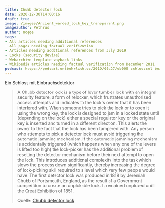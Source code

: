 ```yaml
---
title: Chubb detector lock
date: 2020-12-30T14:00:16
draft: true
image: /images/Ancient_warded_lock_key_transparent.png
imageauthor: Pethrus
author: noqqe
tags:
- All articles needing additional references
- All pages needing factual verification
- Articles needing additional references from July 2019
- Locks (security device)
- Webarchive template wayback links
- Wikipedia articles needing factual verification from December 2011
podcast: https://podcast.entbehrlich.es/2019/08/27/eb005-schluessel-bein-im-wertsackbeutel/
---
```


Ein Schloss mit Einbruchsdetektor

> A Chubb detector lock is a type of lever tumbler lock with an integral
> security feature, a form of relocker, which frustrates unauthorised access
> attempts and indicates to the lock's owner that it has been interfered with.
> When someone tries to pick the lock or to open it using the wrong key, the
> lock is designed to jam in a locked state until (depending on the lock) either
> a special regulator key or the original key is inserted and turned in a
> different direction. This alerts the owner to the fact that the lock has been
> tampered with. Any person who attempts to pick a detector lock must avoid
> triggering the automatic jamming mechanism. If the automatic jamming mechanism
> is accidentally triggered (which happens when any one of the levers is lifted
> too high) the lock-picker has the additional problem of resetting the detector
> mechanism before their next attempt to open the lock. This introduces
> additional complexity into the task which slows the process down
> significantly, thereby increasing the degree of lock-picking skill required to
> a level which very few people would have. The first detector lock was produced
> in 1818 by Jeremiah Chubb of Portsmouth, England, as the result of a
> Government competition to create an unpickable lock. It remained unpicked
> until the Great Exhibition of 1851.
>
> Quelle: [Chubb detector lock](https://en.wikipedia.org/wiki/Chubb_detector_lock)
